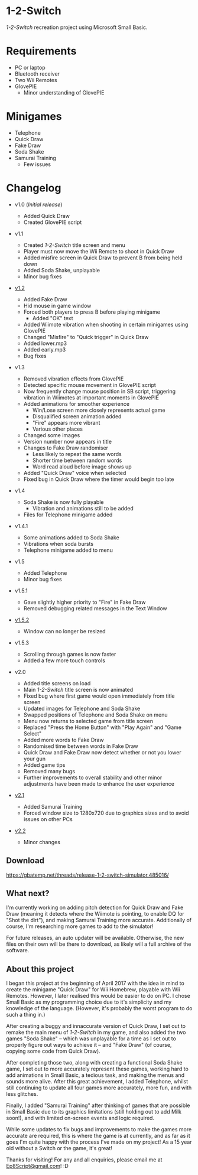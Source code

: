 # 1-2-Switch
 *1-2-Switch* recreation project using Microsoft Small Basic.

# Requirements
* PC or laptop
* Bluetooth receiver
* Two Wii Remotes
* GlovePIE
  * Minor understanding of GlovePIE

# Minigames
* Telephone
* Quick Draw
* Fake Draw
* Soda Shake
* Samurai Training
  * Few issues
  
# Changelog
* v1.0 (*Initial release*)
  * Added Quick Draw
  * Created GlovePIE script
* v1.1
  * Created *1-2-Switch* title screen and menu
  * Player must now move the Wii Remote to shoot in Quick Draw
  * Added misfire screen in Quick Draw to prevent B from being held down <!-- Thanks for the beta testing, dad -->
  * Added Soda Shake, unplayable
  * Minor bug fixes
* [v1.2](https://www.reddit.com/r/nintendo/comments/64aq9o/12switch_partially_recreated_in_small_basic/)
  * Added Fake Draw
  * Hid mouse in game window 
  * Forced both players to press B before playing minigame
    * Added "OK" text
  * Added Wiimote vibration when shooting in certain minigames using GlovePIE
  * Changed "Misfire" to "Quick trigger" in Quick Draw
  * Added lower.mp3
  * Added early.mp3
  * Bug fixes


* v1.3
  * Removed vibration effects from GlovePIE
  * Detected specific mouse movement in GlovePIE script
  * Now frequently change mouse position in SB script, triggering vibration in Wiimotes at important moments in GlovePIE
  * Added animations for smoother experience
    * Win/Lose screen more closely represents actual game
    * Disqualified screen animation added
    * "Fire" appears more vibrant
    * Various other places
  * Changed some images
  * Version number now appears in title
  * Changes to Fake Draw randomiser
    * Less likely to repeat the same words
    * Shorter time between random words
    * Word read aloud before image shows up
  * Added "Quick Draw" voice when selected
  * Fixed bug in Quick Draw where the timer would begin too late
* v1.4
  * Soda Shake is now fully playable
    * Vibration and animations still to be added
  * Files for Telephone minigame added
* v1.4.1
  * Some animations added to Soda Shake <!-- Regarded, unfortunately, as "good enough", otherwise speed would slow down significantly -->
  * Vibrations when soda bursts
  * Telephone minigame added to menu
* v1.5
  * Added Telephone
  * Minor bug fixes
* v1.5.1
  * Gave slightly higher priority to "Fire" in Fake Draw
  * Removed debugging related messages in the Text Window
* [v1.5.2](https://www.reddit.com/r/nintendo/comments/65pbmm/12switch_microsoft_small_basic_v152/)
  * Window can no longer be resized
* v1.5.3
  * Scrolling through games is now faster
  * Added a few more touch controls
* v2.0
  * Added title screens on load
  * Main *1-2-Switch* title screen is now animated
  * Fixed bug where first game would open immediately from title screen
  * Updated images for Telephone and Soda Shake
  * Swapped positions of Telephone and Soda Shake on menu
  * Menu now returns to selected game from title screen
  * Replaced "Press the Home Button" with "Play Again" and "Game Select"
  * Added more words to Fake Draw
  * Randomised time between words in Fake Draw
  * Quick Draw and Fake Draw now detect whether or not you lower your gun
  * Added game tips
  * Removed many bugs
  * Further improvements to overall stability and other minor adjustments have been made to enhance the user experience
* [v2.1](https://www.reddit.com/r/nintendo/comments/6dlnvh/12switch_simulator_v21/)
  * Added Samurai Training
  * Forced window size to 1280x720 due to graphics sizes and to avoid issues on other PCs
* [v2.2](https://gbatemp.net/threads/release-1-2-switch-simulator.485016/)
  * Minor changes
  
## Download
https://gbatemp.net/threads/release-1-2-switch-simulator.485016/

## What next?
I'm currently working on adding pitch detection for Quick Draw and Fake Draw (meaning it detects where the Wiimote is pointing, to enable DQ for "Shot the dirt"), and making Samurai Training more accurate. Additionally of course, I'm researching more games to add to the simulator!

For future releases, an auto updater will be available. Otherwise, the new files on their own will be there to download, as likely will a full archive of the software.
  
## About this project
I began this project at the beginning of April 2017 with the idea in mind to create the minigame "Quick Draw" for Wii Homebrew, playable with Wii Remotes. However, I later realised this would be easier to do on PC. I chose Small Basic as my programming choice due to it's simplicity and my knowledge of the language. (However, it's probably the worst program to do such a thing in.) 

After creating a buggy and innaccurate version of Quick Draw, I set out to remake the main menu of *1-2-Switch* in my game, and also added the two games "Soda Shake" &ndash; which was unplayable for a time as I set out to properly figure out ways to achieve it &ndash; and "Fake Draw" (of course, copying some code from Quick Draw).

After completing those two, along with creating a functional Soda Shake game, I set out to more accurately represent these games, working hard to add animations in Small Basic, a tedious task, and making the menus and sounds more alive. After this great achievement, I added Telephone, whilst still continuing to update all four games more accurately, more fun, and with less glitches.

Finally, I added "Samurai Training" after thinking of games that are possible in Small Basic due to its graphics limitations (still holding out to add Milk soon!), and with limited on-screen events and logic required.

While some updates to fix bugs and improvements to make the games more accurate are required, this is where the game is at currently, and as far as it goes I'm quite happy with the process I've made on my project! As a 15 year old without a Switch or the game, it's great!

Thanks for visiting! For any and all enquiries, please email me at Ep8Script@gmail.com! :D
